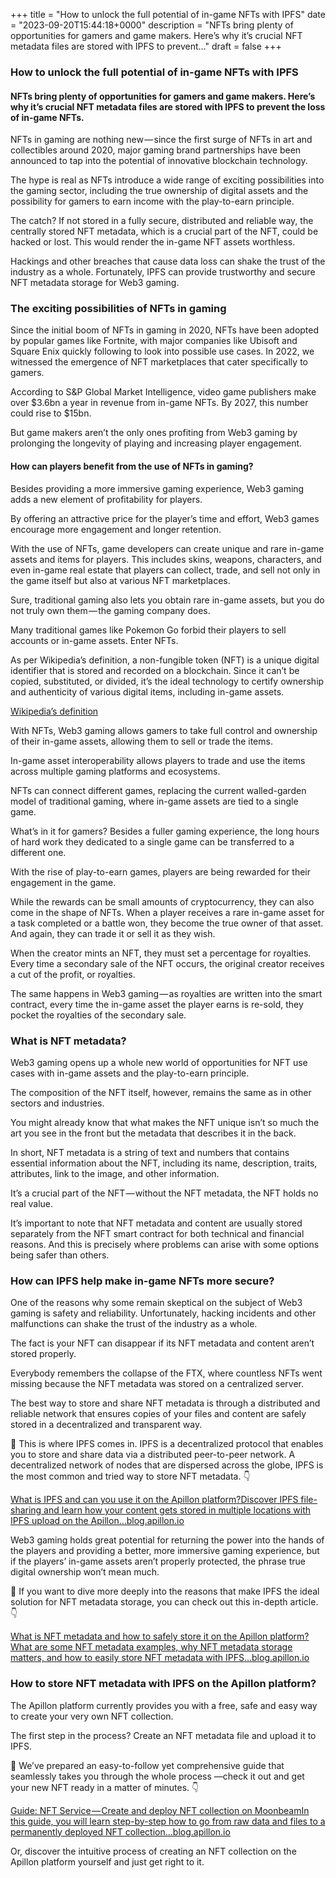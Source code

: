 +++
title = "How to unlock the full potential of in-game NFTs with IPFS"
date = "2023-09-20T15:44:18+0000"
description = "NFTs bring plenty of opportunities for gamers and game makers. Here’s why it’s crucial NFT metadata files are stored with IPFS to prevent…"
draft = false
+++

### How to unlock the full potential of in-game NFTs with IPFS


#### NFTs bring plenty of opportunities for gamers and game makers. Here’s why it’s crucial NFT metadata files are stored with IPFS to prevent the loss of in-game NFTs.


NFTs in gaming are nothing new — since the first surge of NFTs in art and collectibles around 2020, major gaming brand partnerships have been announced to tap into the potential of innovative blockchain technology.


The hype is real as NFTs introduce a wide range of exciting possibilities into the gaming sector, including the true ownership of digital assets and the possibility for gamers to earn income with the play-to-earn principle.


The catch? If not stored in a fully secure, distributed and reliable way, the centrally stored NFT metadata, which is a crucial part of the NFT, could be hacked or lost. This would render the in-game NFT assets worthless.


Hackings and other breaches that cause data loss can shake the trust of the industry as a whole. Fortunately, IPFS can provide trustworthy and secure NFT metadata storage for Web3 gaming.


### The exciting possibilities of NFTs in gaming


Since the initial boom of NFTs in gaming in 2020, NFTs have been adopted by popular games like Fortnite, with major companies like Ubisoft and Square Enix quickly following to look into possible use cases. In 2022, we witnessed the emergence of NFT marketplaces that cater specifically to gamers.


According to S&P Global Market Intelligence, video game publishers make over $3.6bn a year in revenue from in-game NFTs. By 2027, this number could rise to $15bn.


But game makers aren’t the only ones profiting from Web3 gaming by prolonging the longevity of playing and increasing player engagement.


#### How can players benefit from the use of NFTs in gaming?


Besides providing a more immersive gaming experience, Web3 gaming adds a new element of profitability for players.


By offering an attractive price for the player’s time and effort, Web3 games encourage more engagement and longer retention.


With the use of NFTs, game developers can create unique and rare in-game assets and items for players. This includes skins, weapons, characters, and even in-game real estate that players can collect, trade, and sell not only in the game itself but also at various NFT marketplaces.


Sure, traditional gaming also lets you obtain rare in-game assets, but you do not truly own them — the gaming company does.


Many traditional games like Pokemon Go forbid their players to sell accounts or in-game assets. Enter NFTs.


As per Wikipedia’s definition, a non-fungible token (NFT) is a unique digital identifier that is stored and recorded on a blockchain. Since it can’t be copied, substituted, or divided, it’s the ideal technology to certify ownership and authenticity of various digital items, including in-game assets.

[Wikipedia’s definition](https://en.wikipedia.org/wiki/Non-fungible_token)

With NFTs, Web3 gaming allows gamers to take full control and ownership of their in-game assets, allowing them to sell or trade the items.


In-game asset interoperability allows players to trade and use the items across multiple gaming platforms and ecosystems.


NFTs can connect different games, replacing the current walled-garden model of traditional gaming, where in-game assets are tied to a single game.


What’s in it for gamers? Besides a fuller gaming experience, the long hours of hard work they dedicated to a single game can be transferred to a different one.


With the rise of play-to-earn games, players are being rewarded for their engagement in the game.


While the rewards can be small amounts of cryptocurrency, they can also come in the shape of NFTs. When a player receives a rare in-game asset for a task completed or a battle won, they become the true owner of that asset. And again, they can trade it or sell it as they wish.


When the creator mints an NFT, they must set a percentage for royalties. Every time a secondary sale of the NFT occurs, the original creator receives a cut of the profit, or royalties.


The same happens in Web3 gaming — as royalties are written into the smart contract, every time the in-game asset the player earns is re-sold, they pocket the royalties of the secondary sale.


### What is NFT metadata?


Web3 gaming opens up a whole new world of opportunities for NFT use cases with in-game assets and the play-to-earn principle.


The composition of the NFT itself, however, remains the same as in other sectors and industries.


You might already know that what makes the NFT unique isn’t so much the art you see in the front but the metadata that describes it in the back.


In short, NFT metadata is a string of text and numbers that contains essential information about the NFT, including its name, description, traits, attributes, link to the image, and other information.


It’s a crucial part of the NFT — without the NFT metadata, the NFT holds no real value.


It’s important to note that NFT metadata and content are usually stored separately from the NFT smart contract for both technical and financial reasons. And this is precisely where problems can arise with some options being safer than others.


### How can IPFS help make in-game NFTs more secure?


One of the reasons why some remain skeptical on the subject of Web3 gaming is safety and reliability. Unfortunately, hacking incidents and other malfunctions can shake the trust of the industry as a whole.


The fact is your NFT can disappear if its NFT metadata and content aren’t stored properly.


Everybody remembers the collapse of the FTX, where countless NFTs went missing because the NFT metadata was stored on a centralized server.


The best way to store and share NFT metadata is through a distributed and reliable network that ensures copies of your files and content are safely stored in a decentralized and transparent way.


🔎 This is where IPFS comes in. IPFS is a decentralized protocol that enables you to store and share data via a distributed peer-to-peer network. A decentralized network of nodes that are dispersed across the globe, IPFS is the most common and tried way to store NFT metadata. 👇

[What is IPFS and can you use it on the Apillon platform?Discover IPFS file-sharing and learn how your content gets stored in multiple locations with IPFS upload on the Apillon…blog.apillon.io](https://blog.apillon.io/what-is-ipfs-and-can-you-use-it-on-the-apillon-platform-e0f465083a8f)

Web3 gaming holds great potential for returning the power into the hands of the players and providing a better, more immersive gaming experience, but if the players’ in-game assets aren’t properly protected, the phrase true digital ownership won’t mean much.


🔎 If you want to dive more deeply into the reasons that make IPFS the ideal solution for NFT metadata storage, you can check out this in-depth article. 👇

[What is NFT metadata and how to safely store it on the Apillon platform?What are some NFT metadata examples, why NFT metadata storage matters, and how to easily store NFT metadata with IPFS…blog.apillon.io](https://blog.apillon.io/what-is-nft-metadata-and-how-to-safely-store-it-on-the-apillon-platform-244040c01dd8)

### How to store NFT metadata with IPFS on the Apillon platform?


The Apillon platform currently provides you with a free, safe and easy way to create your very own NFT collection.


The first step in the process? Create an NFT metadata file and upload it to IPFS.


🔎 We’ve prepared an easy-to-follow yet comprehensive guide that seamlessly takes you through the whole process —check it out and get your new NFT ready in a matter of minutes. 👇

[Guide: NFT Service — Create and deploy NFT collection on MoonbeamIn this guide, you will learn step-by-step how to go from raw data and files to a permanently deployed NFT collection…blog.apillon.io](https://blog.apillon.io/guide-nft-service-pt-2-create-and-deploy-nft-collection-on-moonbeam-2d7eedf79756)

Or, discover the intuitive process of creating an NFT collection on the Apillon platform yourself and just get right to it.
